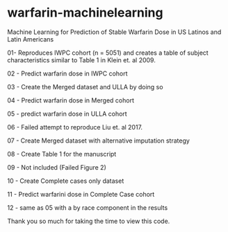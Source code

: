 # warfarin-machinelearning
Machine Learning for Prediction of Stable Warfarin Dose in US Latinos and Latin Americans


01- Reproduces IWPC cohort (n = 5051) and creates a table of subject characteristics similar to Table 1 in Klein et. al 2009. 

02 - Predict warfarin dose in IWPC cohort

03 - Create the Merged dataset and ULLA by doing so

04 - Predict warfarin dose in Merged cohort

05 - predict warfarin dose in ULLA cohort

06 - Failed attempt to reproduce Liu et. al 2017. 

07 - Create Merged dataset with alternative imputation strategy 

08 - Create Table 1 for the manuscript

09 - Not included (Failed Figure 2) 

10 - Create Complete cases only dataset

11 - Predict warfarini dose in Complete Case cohort

12 - same as 05 with a by race component in the results

Thank you so much for taking the time to view this code. 
